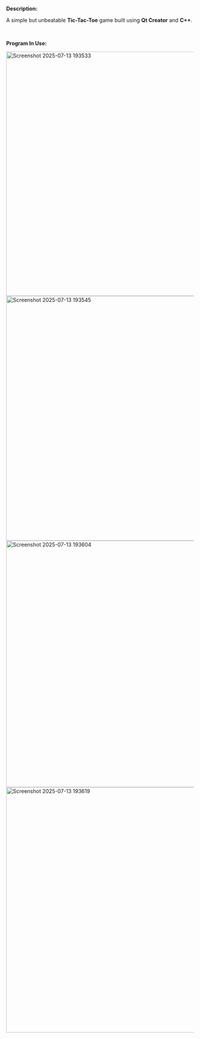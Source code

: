 **Description:**

A simple but unbeatable **Tic-Tac-Toe** game built using **Qt Creator** and **C++**.  

<br /> 

**Program In Use:**

<img width="526" height="655" alt="Screenshot 2025-07-13 193533" src="https://github.com/user-attachments/assets/7f0ec235-a8a8-4f3e-b0a6-219154761747" />

<img width="528" height="656" alt="Screenshot 2025-07-13 193545" src="https://github.com/user-attachments/assets/2d7a3aad-40a3-4859-8864-80e097e35c37" />

<img width="529" height="661" alt="Screenshot 2025-07-13 193604" src="https://github.com/user-attachments/assets/420f0492-c224-44b8-9349-b1fc6f188895" />

<img width="529" height="658" alt="Screenshot 2025-07-13 193619" src="https://github.com/user-attachments/assets/93b588eb-e781-472b-8256-a8001cb30006" />
